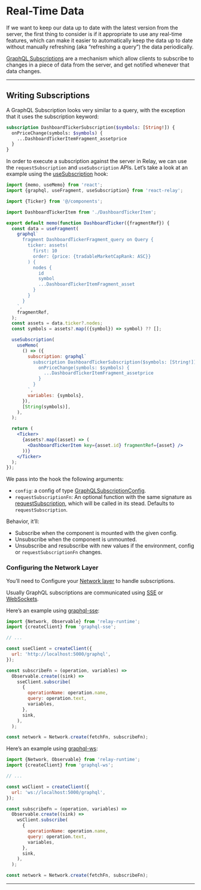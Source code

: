 # Real-Time Data

If we want to keep our data up to date with the latest version from the server, the first thing to consider is if it appropriate to use any real-time features, which can make it easier to automatically keep the data up to date without manually refreshing (aka “refreshing a query”) the data periodically.

[GraphQL Subscriptions](https://relay.dev/docs/guided-tour/updating-data/graphql-subscriptions) are a mechanism which allow clients to subscribe to changes in a piece of data from the server, and get notified whenever that data changes.

---

## Writing Subscriptions

A GraphQL Subscription looks very similar to a query, with the exception that it uses the subscription keyword:

```graphql
subscription DashboardTickerSubscription($symbols: [String!]) {
  onPriceChange(symbols: $symbols) {
    ...DashboardTickerItemFragment_assetprice
  }
}
```

In order to execute a subscription against the server in Relay, we can use the `requestSubscription` and `useSubscription` APIs. Let’s take a look at an example using the [useSubscription](https://relay.dev/docs/api-reference/use-subscription/) hook:

```jsx title="@/scenes/dashboard/DashboardTicker.js"
import {memo, useMemo} from 'react';
import {graphql, useFragment, useSubscription} from 'react-relay';

import {Ticker} from '@/components';

import DashboardTickerItem from './DashboardTickerItem';

export default memo(function DashboardTicker({fragmentRef}) {
  const data = useFragment(
    graphql`
      fragment DashboardTickerFragment_query on Query {
        ticker: assets(
          first: 10
          order: {price: {tradableMarketCapRank: ASC}}
        ) {
          nodes {
            id
            symbol
            ...DashboardTickerItemFragment_asset
          }
        }
      }
    `,
    fragmentRef,
  );
  const assets = data.ticker?.nodes;
  const symbols = assets?.map(({symbol}) => symbol) ?? [];

  useSubscription(
    useMemo(
      () => ({
        subscription: graphql`
          subscription DashboardTickerSubscription($symbols: [String!]) {
            onPriceChange(symbols: $symbols) {
              ...DashboardTickerItemFragment_assetprice
            }
          }
        `,
        variables: {symbols},
      }),
      [String(symbols)],
    ),
  );

  return (
    <Ticker>
      {assets?.map((asset) => (
        <DashboardTickerItem key={asset.id} fragmentRef={asset} />
      ))}
    </Ticker>
  );
});
```

We pass into the hook the following arguments:

- `config`: a config of type [GraphQLSubscriptionConfig](https://relay.dev/docs/api-reference/use-subscription/#type-graphqlsubscriptionconfigtsubscriptionpayload).
- `requestSubscriptionFn`: An optional function with the same signature as [requestSubscription](https://relay.dev/docs/api-reference/request-subscription/), which will be called in its stead. Defaults to `requestSubscription`.

Behavior, it’ll:

- Subscribe when the component is mounted with the given config.
- Unsubscribe when the component is unmounted.
- Unsubscribe and resubscribe with new values if the environment, config or `requestSubscriptionFn` changes.

### Configuring the Network Layer

You’ll need to Configure your [Network layer](https://relay.dev/docs/guides/network-layer/) to handle subscriptions.

Usually GraphQL subscriptions are communicated using [SSE](https://developer.mozilla.org/en-US/docs/Web/API/Server-sent_events) or [WebSockets](https://developer.mozilla.org/en-US/docs/Web/API/WebSockets_API).

Here’s an example using [graphql-sse](https://github.com/enisdenjo/graphql-sse):

```js
import {Network, Observable} from 'relay-runtime';
import {createClient} from 'graphql-sse';

// ...

const sseClient = createClient({
  url: 'http://localhost:5000/graphql',
});

const subscribeFn = (operation, variables) =>
  Observable.create((sink) =>
    sseClient.subscribe(
      {
        operationName: operation.name,
        query: operation.text,
        variables,
      },
      sink,
    ),
  );

const network = Network.create(fetchFn, subscribeFn);
```

Here’s an example using [graphql-ws](https://github.com/enisdenjo/graphql-ws):

```js
import {Network, Observable} from 'relay-runtime';
import {createClient} from 'graphql-ws';

// ...

const wsClient = createClient({
  url: 'ws://localhost:5000/graphql',
});

const subscribeFn = (operation, variables) =>
  Observable.create((sink) =>
    wsClient.subscribe(
      {
        operationName: operation.name,
        query: operation.text,
        variables,
      },
      sink,
    ),
  );

const network = Network.create(fetchFn, subscribeFn);
```

---
